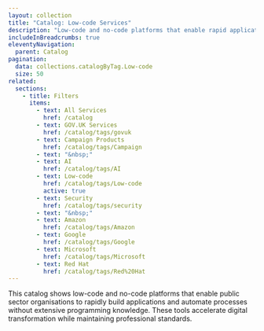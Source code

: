 ```yaml
---
layout: collection
title: "Catalog: Low-code Services"
description: "Low-code and no-code platforms that enable rapid application development for public sector"
includeInBreadcrumbs: true
eleventyNavigation:
  parent: Catalog
pagination:
  data: collections.catalogByTag.Low-code
  size: 50
related:
  sections:
    - title: Filters
      items:
        - text: All Services
          href: /catalog
        - text: GOV.UK Services
          href: /catalog/tags/govuk
        - text: Campaign Products
          href: /catalog/tags/Campaign
        - text: "&nbsp;"
        - text: AI
          href: /catalog/tags/AI
        - text: Low-code
          href: /catalog/tags/Low-code
          active: true
        - text: Security
          href: /catalog/tags/security
        - text: "&nbsp;"
        - text: Amazon
          href: /catalog/tags/Amazon
        - text: Google
          href: /catalog/tags/Google
        - text: Microsoft
          href: /catalog/tags/Microsoft
        - text: Red Hat
          href: /catalog/tags/Red%20Hat
---
```


This catalog shows low-code and no-code platforms that enable public sector organisations to rapidly build applications and automate processes without extensive programming knowledge. These tools accelerate digital transformation while maintaining professional standards.

